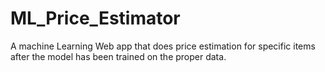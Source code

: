 # ML_Price_Estimator
A machine Learning Web app that does price estimation for specific items after the model has been trained on the proper data.
